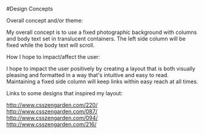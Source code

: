 #Design Concepts

Overall concept and/or theme:

My overall concept is to use a fixed photographic background with columns and body text set in translucent containers. 
The left side column will be fixed while the body text will scroll.


How I hope to impact/affect the user:

I hope to impact the user positively by creating a layout that is both visually pleasing and formatted in a way that's 
intuitive and easy to read. Maintaining a fixed side column will keep links within easy reach at all times.


Links to some designs that inspired my layout:

http://www.csszengarden.com/220/  
http://www.csszengarden.com/087/  
http://www.csszengarden.com/094/  
http://www.csszengarden.com/216/  